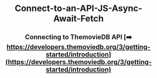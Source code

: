 <div align="center">

# Connect-to-an-API-JS-Async-Await-Fetch 

## Connecting to ThemovieDB API [:arrow_right: https://developers.themoviedb.org/3/getting-started/introduction](https://developers.themoviedb.org/3/getting-started/introduction) 





</div>

